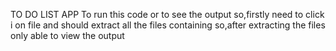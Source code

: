 TO DO LIST APP
To run this code or to see the output so,firstly need to click i
on file and should extract all the files containing 
so,after extracting the files only able to view the output
